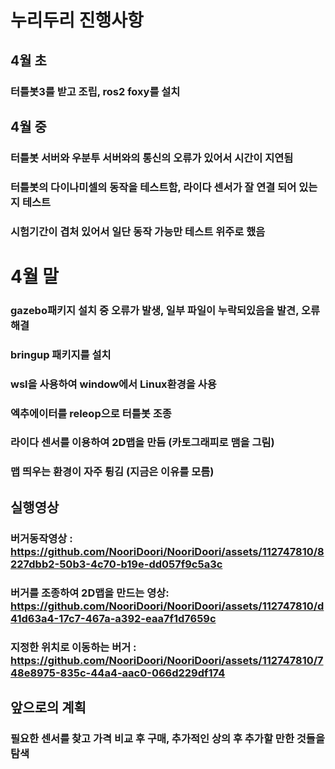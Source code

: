# 누리두리 진행사항

## 4월 초
###          터틀봇3를 받고 조립, ros2 foxy를 설치

## 4월 중
###        터틀봇 서버와 우분투 서버와의 통신의 오류가 있어서 시간이 지연됨
###        터틀봇의 다이나미셀의 동작을 테스트함, 라이다 센서가 잘 연결 되어 있는지 테스트
###        시험기간이 겹처 있어서 일단 동작 가능만 테스트 위주로 했음

# 4월 말 
###        gazebo패키지 설치 중 오류가 발생, 일부 파일이 누락되있음을 발견, 오류 해결
###        bringup 패키지를 설치
###          wsl을 사용하여 window에서 Linux환경을 사용
###          엑추에이터를 releop으로 터틀봇 조종
###          라이다 센서를 이용하여 2D맵을 만듬 (카토그래피로 맴을 그림)
###          맵 띄우는 환경이 자주 튕김 (지금은 이유를 모름)

## 실행영상
### 버거동작영상 : https://github.com/NooriDoori/NooriDoori/assets/112747810/8227dbb2-50b3-4c70-b19e-dd057f9c5a3c
### 버거를 조종하여 2D맵을 만드는 영상: https://github.com/NooriDoori/NooriDoori/assets/112747810/d41d63a4-17c7-467a-a392-eaa7f1d7659c
### 지정한 위치로 이동하는 버거 : https://github.com/NooriDoori/NooriDoori/assets/112747810/748e8975-835c-44a4-aac0-066d229df174

## 앞으로의 계획 
### 필요한 센서를 찾고 가격 비교 후 구매, 추가적인 상의 후 추가할 만한 것들을 탐색
